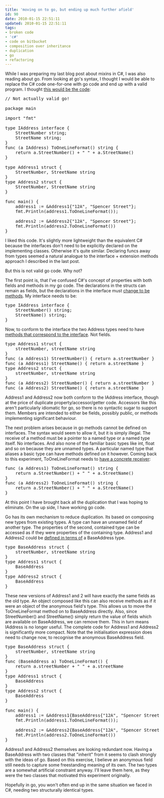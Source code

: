 ```yaml
---
title: 'moving on to go, but ending up much further afield'
id: 90
date: 2010-01-15 22:51:11
updated: 2010-01-15 22:51:11
tags:
- broken code
- 'c#'
- code on bitbucket
- composition over inheritance
- duplication
- go
- refactoring
---
```


While I was preparing my last blog post about mixins in C#, I was also reading about go. From looking at go's syntax, I thought I would be able to replace the C# code one-for-one with go code and end up with a valid program. I thought [this would be the code](http://bitbucket.org/davcamer/csharp_to_go/changeset/cd1b05edfddb/):

<pre lang="none">// Not actually valid go!

package main

import "fmt"

type IAddress interface {
	StreetNumber string;
	StreetName string;
}
func (a IAddress) ToOneLineFormat() string {
	return a.StreetNumber() + " " + a.StreetName()
}

type Address1 struct {
	StreetNumber, StreetName string
}
type Address2 struct {
	StreetNumber, StreetName string
}

func main() {
	address1 := &Address1{"12A", "Spencer Street"};
	fmt.Println(address1.ToOneLineFormat());

	address2 := &Address2{"12A", "Spencer Street"};
	fmt.Println(address2.ToOneLineFormat())
}</pre>

I liked this code. It's slightly more lightweight than the equivalent C# because the interfaces don't need to be explicitly declared on the implementing classes. Otherwise it's quite similar. Declaring funcs away from types seemed a natural analogue to the interface + extension methods approach I described in the last post.

But this is not valid go code. Why not?

The first point is, that I've confused C#'s concept of properties with both fields and methods in my go code. The declarations in the structs can remain as fields, but the declarations in the interface must [change to be methods](http://bitbucket.org/davcamer/csharp_to_go/changeset/38a29a5faf45/). My interface needs to be:

<pre lang="none">type IAddress interface {
	StreetNumber() string;
	StreetName() string;
}</pre>

Now, to conform to the interface the two Address types need to have [methods that correspond to the interface](http://bitbucket.org/davcamer/csharp_to_go/changeset/512eecb12230/). Not fields.

<pre lang="none">type Address1 struct {
	streetNumber, streetName string
}
func (a Address1) StreetNumber() { return a.streetNumber }
func (a Address1) StreetName() { return a.streetName }
type Address2 struct {
	streetNumber, streetName string
}
func (a Address2) StreetNumber() { return a.streetNumber }
func (a Address2) StreetName() { return a.streetName }</pre>

Address1 and Address2 now both conform to the IAddress interface, though at the price of duplicate property/accessor/getter code. Accessors like this aren't particularly idiomatic for go, so there is no syntactic sugar to support them. Members are intended to either be fields, possibly public, or methods implementing significant behaviour.

The next problem arises because in go methods cannot be defined on interfaces. The syntax would seem to allow it, but it is simply illegal. The receive of a method must be a pointer to a named type or a named type itself. No interfaces. And also none of the familiar basic types like int, float and so on because they are unnamed types. A particular named type that aliases a basic type can have methods defined on it however. Coming back to this experiment, ToOneLineFormat needs to [have a concrete receiver](http://bitbucket.org/davcamer/csharp_to_go/changeset/c364216640fc/):

<pre lang="none">func (a Address1) ToOneLineFormat() string {
	return a.StreetNumber() + " " + a.StreetName()
}
func (a Address2) ToOneLineFormat() string {
	return a.StreetNumber() + " " + a.StreetName()
}</pre>

At this point I have brought back all the duplication that I was hoping to eliminate. On the up side, I have working go code.

Go has its own mechanism to reduce duplication. Its based on composing new types from existing types. A type can have an unnamed field of another type. The properties of the second, contained type can be accessed as if they were properties of the containing type. Address1 and Address2 could be [defined in terms of](http://bitbucket.org/davcamer/csharp_to_go/changeset/34e541d9a3cf/) a BaseAddress type.

<pre lang="none">type BaseAddress struct {
	streetNumber, streetName string
}
type Address1 struct {
	BaseAddress
}
type Address2 struct {
	BaseAddress
}</pre>

These new versions of Address1 and 2 will have exactly the same fields as the old type. An object composed like this can also receive methods as if it were an object of the anonymous field's type. This allows us to move the  ToOneLineFormat method on to BaseAddress directly. Also, since StreetNumber() and StreetName() simply return the value of fields which are available on BaseAddress, we can remove them. This in turn means IAddress is no longer useful. The complete code for Address1 and Address2 is significantly more compact. Note that the initialisation expression does need to change now, to recognise the anonymous BaseAddress field.

<pre lang="none">type BaseAddress struct {
	streetNumber, streetName string
}
func (BaseAddress a) ToOneLineFormat() {
	return a.streetNumber + " " + a.streetName
}
type Address1 struct {
	BaseAddress
}
type Address2 struct {
	BaseAddress
}

func main() {
	address1 := &Address1{BaseAddress{"12A", "Spencer Street", "Melbourne", "VIC", "3000"}};
	fmt.Println(address1.ToOneLineFormat());

	address2 := &Address2{BaseAddress{"12A", "Spencer Street", "Melbourne", "VIC", "3000"}};
	fmt.Println(address2.ToOneLineFormat())
}</pre>

Address1 and Address2 themselves are looking redundant now. Having a BaseAddress with two classes that "inherit" from it seems to clash strongly with the ideas of go. Based on this exercise, I believe an anonymous field still needs to capture some freestanding meaning of its own. The two types are a somewhat artificial constraint anyway. I'll leave them here, as they were the two classes that motivated this experiment originally.

Hopefully in go, you won't often end up in the same situation we faced in C#, needing two structurally identical types.
